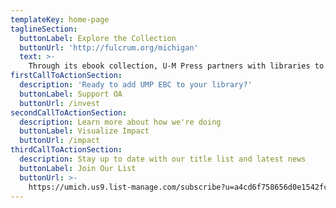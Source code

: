 ```yaml
---
templateKey: home-page
taglineSection:
  buttonLabel: Explore the Collection
  buttonUrl: 'http://fulcrum.org/michigan'
  text: >-
    Through its ebook collection, U-M Press partners with libraries to support faculty public engagement, catalyze academic innovation, and advance more equitable access to information.
firstCallToActionSection:
  description: 'Ready to add UMP EBC to your library?'
  buttonLabel: Support OA
  buttonUrl: /invest
secondCallToActionSection:
  description: Learn more about how we're doing
  buttonLabel: Visualize Impact
  buttonUrl: /impact
thirdCallToActionSection:
  description: Stay up to date with our title list and latest news
  buttonLabel: Join Our List
  buttonUrl: >-
    https://umich.us9.list-manage.com/subscribe?u=a4cd6f758656d0e1542fcb495&id=ee5048bf45
---
```

